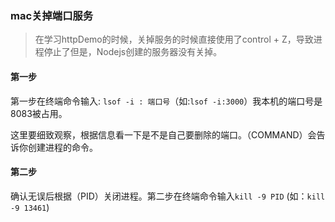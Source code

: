 ### mac关掉端口服务

> 在学习httpDemo的时候，关掉服务的时候直接使用了control + Z，导致进程停止了但是，Nodejs创建的服务器没有关掉。

#### 第一步

第一步在终端命令输入: `lsof -i : 端口号`（如:`lsof -i:3000`）我本机的端口号是8083被占用。

这里要细致观察，根据信息看一下是不是自己要删除的端口。（COMMAND）会告诉你创建进程的命令。


#### 第二步

确认无误后根据（PID）关闭进程。第二步在终端命令输入`kill -9 PID` (如：`kill -9 13461`)